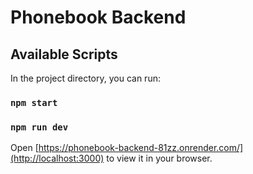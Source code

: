 # Phonebook Backend

## Available Scripts

In the project directory, you can run:

### `npm start`
### `npm run dev`

Open [https://phonebook-backend-81zz.onrender.com/](http://localhost:3000) to view it in your browser.

